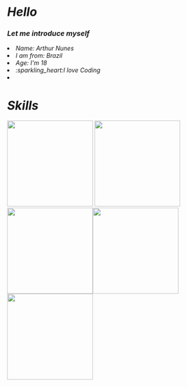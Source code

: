 <h1><i>Hello<i></h1>
<h3>Let me introduce myself</h3>
 <al>
  <li>Name: Arthur Nunes </li>
  <li>I am from: Brazil </li>
  <li>Age: I'm 18 </li>
  <li>:sparkling_heart:I love Coding <li>
 </al>
 
 <h1><i>Skills<i></h1>
 <img width="200px"src="https://img.icons8.com/color/344/javascript--v2.png"> <img width="200px"src="https://img.icons8.com/color/344/html-5--v1.png"><img width="200px"src="https://img.icons8.com/color/344/css3.png"><img width="200px"src="https://img.icons8.com/color/344/c-sharp-logo.png"><img width="200px"src="https://img.icons8.com/color/344/mysql-logo.png">
   
   
 
 
